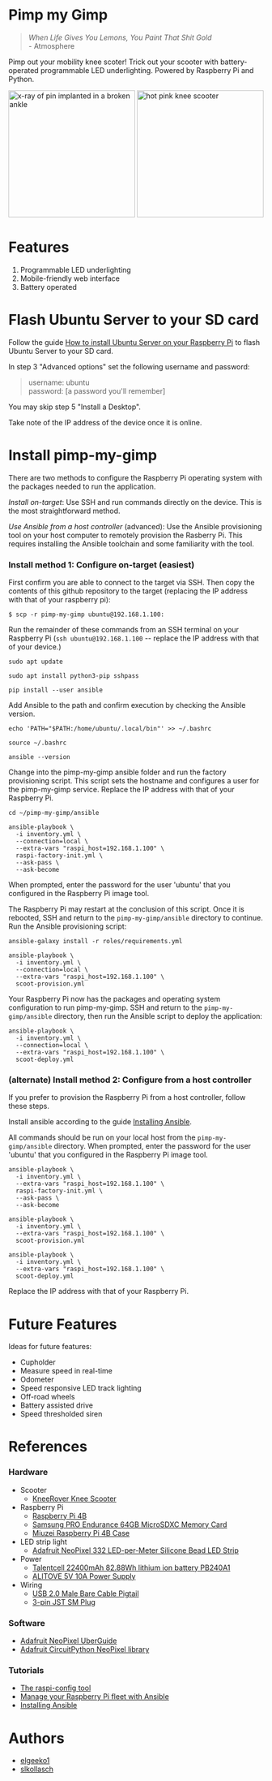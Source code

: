 # Pimp my Gimp

>_When Life Gives You Lemons, You Paint That Shit Gold_
> <br>\- Atmosphere

Pimp out your mobility knee scoter! Trick out your scooter with battery-operated programmable LED underlighting. Powered by Raspberry Pi and Python.

<img src="https://i.imgur.com/owE0TVs.jpg"
    height="250"
    width="250"
    alt="x-ray of pin implanted in a broken ankle"/>
<img src="https://m.media-amazon.com/images/I/81JP777YLmL._AC_SL1500_.jpg"
    height="250"
    width="250"
    alt="hot pink knee scooter"/>

# Features
1. Programmable LED underlighting
1. Mobile-friendly web interface
1. Battery operated

# Flash Ubuntu Server to your SD card
Follow the guide [How to install Ubuntu Server on your Raspberry Pi](https://ubuntu.com/tutorials/how-to-install-ubuntu-on-your-raspberry-pi#1-overview) to flash Ubuntu Server to your SD card.

In step 3 "Advanced options" set the following username and password:
> username: ubuntu <br>
password: [a password you'll remember]

You may skip step 5 "Install a Desktop".

Take note of the IP address of the device once it is online.

# Install pimp-my-gimp
There are two methods to configure the Raspberry Pi operating system with the packages
needed to run the application.

*Install on-target*: Use SSH and run commands directly on the device. This is the most
straightforward method.

*Use Ansible from a host controller* (advanced): Use the Ansible provisioning tool on your
host computer to remotely provision the Rasberry Pi. This requires installing the Ansible
toolchain 
and some familiarity with the tool.

### Install method 1: Configure on-target (easiest)

First confirm you are able to connect to the target via SSH. Then copy the contents of this github repository
to the target (replacing the IP address with that 
of your raspberry pi):
```console
$ scp -r pimp-my-gimp ubuntu@192.168.1.100:
```

Run the remainder of these commands from an SSH
terminal on your Raspberry Pi (`ssh ubuntu@192.168.1.100` -- replace the IP address with that of your
device.)
 
```console
sudo apt update

sudo apt install python3-pip sshpass

pip install --user ansible
```

Add Ansible to the path and confirm execution
by checking the Ansible version.

```console
echo 'PATH="$PATH:/home/ubuntu/.local/bin"' >> ~/.bashrc

source ~/.bashrc

ansible --version
```

Change into the pimp-my-gimp ansible folder and 
run the factory provisioning script. This script
sets the hostname and configures a user for the
pimp-my-gimp service. Replace the IP address
with that of your Raspberry Pi.

```console
cd ~/pimp-my-gimp/ansible

ansible-playbook \
  -i inventory.yml \
  --connection=local \
  --extra-vars "raspi_host=192.168.1.100" \
  raspi-factory-init.yml \
  --ask-pass \
  --ask-become
```

When prompted, enter the password for the user 'ubuntu' that you configured in the Raspberry Pi image tool.

The Raspberry Pi may restart at the conclusion of this script. Once it is rebooted, SSH and return to the `pimp-my-gimp/ansible` directory to continue. Run the Ansible provisioning script:

```console
ansible-galaxy install -r roles/requirements.yml

ansible-playbook \
  -i inventory.yml \
  --connection=local \
  --extra-vars "raspi_host=192.168.1.100" \
  scoot-provision.yml
```

Your Raspberry Pi now has the packages and operating system configuration to run pimp-my-gimp. SSH and return to the `pimp-my-gimp/ansible` directory, then run the Ansible script to deploy the application:

```console
ansible-playbook \
  -i inventory.yml \
  --connection=local \
  --extra-vars "raspi_host=192.168.1.100" \
  scoot-deploy.yml
```

### (alternate) Install method 2: Configure from a host controller
If you prefer to provision the Raspberry Pi from a host controller, follow these steps.

Install ansible according to the guide [Installing Ansible](https://docs.ansible.com/ansible/latest/installation_guide/intro_installation.html).

All commands should be run on your local host from the `pimp-my-gimp/ansible` directory. When prompted, enter the password for the user 'ubuntu' that you configured in the Raspberry Pi image tool.

```console
ansible-playbook \
  -i inventory.yml \
  --extra-vars "raspi_host=192.168.1.100" \
  raspi-factory-init.yml \
  --ask-pass \
  --ask-become

ansible-playbook \
  -i inventory.yml \
  --extra-vars "raspi_host=192.168.1.100" \
  scoot-provision.yml

ansible-playbook \
  -i inventory.yml \
  --extra-vars "raspi_host=192.168.1.100" \
  scoot-deploy.yml
```

Replace the IP address with that of your Raspberry Pi.

# Future Features

Ideas for future features: 
- Cupholder
- Measure speed in real-time
- Odometer
- Speed responsive LED track lighting
- Off-road wheels
- Battery assisted drive
- Speed thresholded siren

# References

### Hardware
- Scooter
  - [KneeRover Knee Scooter](https://www.amazon.com/dp/B01J4AMXD8)
- Raspberry Pi
  - [Raspberry Pi 4B](https://www.raspberrypi.com/products/raspberry-pi-4-model-b/)
  - [Samsung PRO Endurance 64GB MicroSDXC Memory Card](https://www.amazon.com/gp/product/B09W9XYQCQ)
  - [Miuzei Raspberry Pi 4B Case](https://www.amazon.com/dp/B0C1NJP77D)
- LED strip light
  - [Adafruit NeoPixel 332 LED-per-Meter Silicone Bead LED Strip](https://www.adafruit.com/product/4865)
- Power
  - [Talentcell 22400mAh 82.88Wh lithium ion battery PB240A1](https://www.amazon.com/dp/B078T7M9HZ)
  - [ALITOVE 5V 10A Power Supply](https://www.amazon.com/dp/B0852HL336)
- Wiring
  - [USB 2.0 Male Bare Cable Pigtail](https://www.amazon.com/dp/B09ZQNJ2DJ)
  - [3-pin JST SM Plug](https://www.adafruit.com/product/1663)

### Software
- [Adafruit NeoPixel UberGuide](https://learn.adafruit.com/adafruit-neopixel-uberguide)
- [Adafruit CircuitPython NeoPixel library](https://github.com/adafruit/Adafruit_CircuitPython_NeoPixel)


### Tutorials
- [The raspi-config tool](https://www.raspberrypi.com/documentation/computers/configuration.html)
- [Manage your Raspberry Pi fleet with Ansible](https://opensource.com/article/20/9/raspberry-pi-ansible)
- [Installing Ansible](https://docs.ansible.com/ansible/latest/installation_guide/intro_installation.html)

# Authors

- [elgeeko1](https://www.raspberrypi.com/documentation/computers/configuration.html)
- [slkollasch](https://github.com/slkollasch)